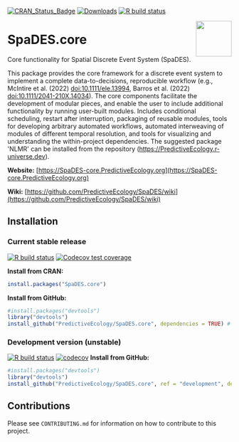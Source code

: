 <!-- badges: start -->
[![CRAN_Status_Badge](https://www.r-pkg.org/badges/version/SpaDES.core)](https://cran.r-project.org/package=SpaDES.core)
[![Downloads](https://cranlogs.r-pkg.org/badges/grand-total/SpaDES.core)](https://cran.r-project.org/package=SpaDES.core)
[![R build status](https://github.com/PredictiveEcology/SpaDES.core/workflows/R-CMD-check/badge.svg)](https://github.com/PredictiveEcology/SpaDES.core/actions)
<!-- badges: end -->

<img align="right" width="80" pad="20" src="https://github.com/PredictiveEcology/SpaDES/raw/master/man/figures/SpaDES.png">

# SpaDES.core

Core functionality for Spatial Discrete Event System (SpaDES).

This package provides the core framework for a discrete event system to 
    implement a complete data-to-decisions, reproducible workflow
    (e.g., McIntire et al. (2022) <doi:10.1111/ele.13994>,
    Barros et al. (2022) <doi:10.1111/2041-210X.14034>).
    The core components facilitate the development of modular pieces, 
    and enable the user to include additional functionality by running user-built modules.
    Includes conditional scheduling, restart after interruption, packaging of
    reusable modules, tools for developing arbitrary automated workflows,
    automated interweaving of modules of different temporal resolution,
    and tools for visualizing and understanding the within-project dependencies. 
    The suggested package 'NLMR' can be installed from the repository 
    (<https://PredictiveEcology.r-universe.dev>).

**Website:** [https://SpaDES-core.PredictiveEcology.org](https://SpaDES-core.PredictiveEcology.org)

**Wiki:** [https://github.com/PredictiveEcology/SpaDES/wiki](https://github.com/PredictiveEcology/SpaDES/wiki)

## Installation

### Current stable release

[![R build status](https://github.com/PredictiveEcology/SpaDES.core/workflows/R-CMD-check/badge.svg?branch=master)](https://github.com/PredictiveEcology/SpaDES.core/actions)
[![Codecov test coverage](https://codecov.io/gh/PredictiveEcology/SpaDES.core/branch/master/graph/badge.svg)](https://app.codecov.io/gh/PredictiveEcology/SpaDES.core?branch=master)

**Install from CRAN:**

```r
install.packages("SpaDES.core")
```

**Install from GitHub:**

```r
#install.packages("devtools")
library("devtools")
install_github("PredictiveEcology/SpaDES.core", dependencies = TRUE) # master
```

### Development version (unstable)

[![R build status](https://github.com/PredictiveEcology/SpaDES.core/workflows/R-CMD-check/badge.svg?branch=development)](https://github.com/PredictiveEcology/SpaDES.core/actions)
[![codecov](https://codecov.io/gh/PredictiveEcology/SpaDES.core/branch/development/graph/badge.svg?token=uz2mzVq1vJ)](https://app.codecov.io/gh/PredictiveEcology/SpaDES.core)
**Install from GitHub:**

```r
#install.packages("devtools")
library("devtools")
install_github("PredictiveEcology/SpaDES.core", ref = "development", dependencies = TRUE)
```

## Contributions

Please see `CONTRIBUTING.md` for information on how to contribute to this project.
